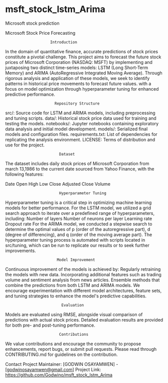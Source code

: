 # msft_stock_lstm_Arima
Microsoft stock prediction

Microsoft Stock Price Forecasting

                        Introduction
In the domain of quantitative finance, accurate predictions of stock prices constitute a pivotal challenge. This project aims to forecast the future stock prices of Microsoft Corporation (NASDAQ: MSFT) by implementing and juxtaposing two distinct time-series models: LSTM (Long Short-Term Memory) and ARIMA (AutoRegressive Integrated Moving Average). Through rigorous analysis and application of these models, we seek to identify patterns in historical price movements to forecast future values.
with a focus on model optimization through hyperparameter tuning for enhanced predictive performance.


                          Repository Structure
src/: Source code for LSTM and ARIMA models, including preprocessing and tuning scripts.
data/: Historical stock price data used for training and testing the models.
notebooks/: Jupyter notebooks containing exploratory data analysis and initial model development.
models/: Serialized final models and configuration files.
requirements.txt: List of dependencies for replicating the analysis environment.
LICENSE: Terms of distribution and use for the project.

                            Dataset
The dataset includes daily stock prices of Microsoft Corporation from march 13,1986 to the current date sourced from Yahoo Finance, with the following features:

Date
Open
High
Low
Close
Adjusted Close
Volume

                            Hyperparameter Tuning

Hyperparameter tuning is a critical step in optimizing machine learning models for better performance. For the LSTM model, we utilized a grid search approach to iterate over a predefined range of hyperparameters, including:
Number of layers
Number of neurons per layer
Learning rate
Dropout rate
For the ARIMA model, we conducted a stepwise search to determine  the optimal values of p (order of the autoregressive part), d (degree of differencing), and q (order of the moving average part).
The hyperparameter tuning process is automated with scripts located in src/tuning, which can be run to replicate our results or to seek further improvements.

                           Model Improvement

Continuous improvement of the models is achieved by:
Regularly retraining the models with new data.
Incorporating additional features such as trading volume and sentiment analysis from news articles.
Ensemble methods that combine the predictions from both LSTM and ARIMA models.
We encourage experimentation with different model architectures, feature sets, and tuning strategies to enhance the model's predictive capabilities.

                             Evaluation
Models are evaluated using RMSE, alongside visual comparison of predictions with actual stock prices. Detailed evaluation results are provided for both pre- and post-tuning performance.

                            Contributions
We value contributions and encourage the community to propose enhancements, report bugs, or submit pull requests. Please read through CONTRIBUTING.md for guidelines on the contribution.

Contact
Project Maintainer: [GODWIN OSAYAMWEN] - [godwinosayamwen@gmail.com]
Project Link: https://github.com/Godwino/msft_stock_lstm_Arima
